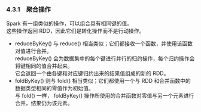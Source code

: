 ### 4.3.1　聚合操作 ###
Spark 有一组类似的操作，可以组合具有相同键的值。  
这些操作返回 RDD，因此它们是转化操作而不是行动操作。  
-   reduceByKey() 与 reduce() 相当类似；它们都接收一个函数，并使用该函数对值进行合并。  
reduceByKey() 会为数据集中的每个键进行并行的归约操作，每个归约操作会将键相同的值合并起来。  
它会返回一个由各键和对应键归约出来的结果值组成的新的 RDD。
-   foldByKey() 则与 fold() 相当类似；它们都使用一个与 RDD 和合并函数中的数据类型相同的零值作为初始值。  
与 fold() 一样， foldByKey() 操作所使用的合并函数对零值与另一个元素进行合并，结果仍为该元素。  

